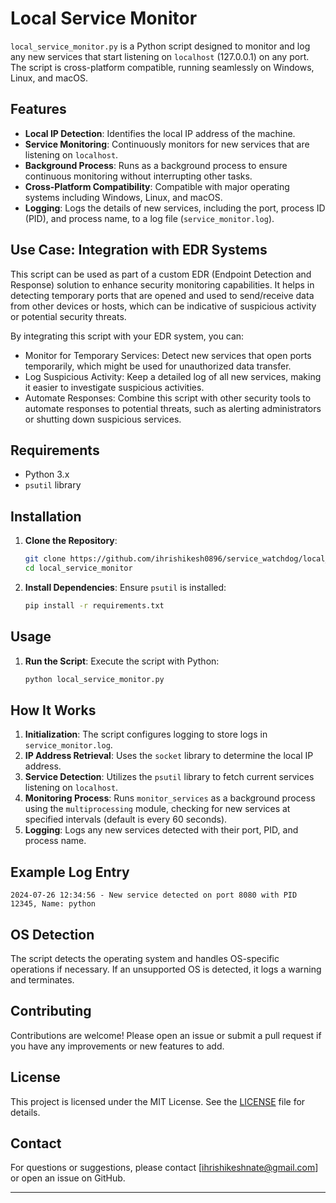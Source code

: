 # Local Service Monitor

`local_service_monitor.py` is a Python script designed to monitor and log any new services that start listening on `localhost` (127.0.0.1) on any port. The script is cross-platform compatible, running seamlessly on Windows, Linux, and macOS.

## Features

- **Local IP Detection**: Identifies the local IP address of the machine.
- **Service Monitoring**: Continuously monitors for new services that are listening on `localhost`.
- **Background Process**: Runs as a background process to ensure continuous monitoring without interrupting other tasks.
- **Cross-Platform Compatibility**: Compatible with major operating systems including Windows, Linux, and macOS.
- **Logging**: Logs the details of new services, including the port, process ID (PID), and process name, to a log file (`service_monitor.log`).

## Use Case: Integration with EDR Systems
This script can be used as part of a custom EDR (Endpoint Detection and Response) solution to enhance security monitoring capabilities. It helps in detecting temporary ports that are opened and used to send/receive data from other devices or hosts, which can be indicative of suspicious activity or potential security threats.

By integrating this script with your EDR system, you can:

- Monitor for Temporary Services: Detect new services that open ports temporarily, which might be used for unauthorized data transfer.
- Log Suspicious Activity: Keep a detailed log of all new services, making it easier to investigate suspicious activities.
- Automate Responses: Combine this script with other security tools to automate responses to potential threats, such as alerting administrators or shutting down suspicious services.

## Requirements

- Python 3.x
- `psutil` library

## Installation

1. **Clone the Repository**:
   ```bash
   git clone https://github.com/ihrishikesh0896/service_watchdog/local_service_monitor.git
   cd local_service_monitor
   ```

2. **Install Dependencies**:
   Ensure `psutil` is installed:
   ```bash
   pip install -r requirements.txt
   ```

## Usage

1. **Run the Script**:
   Execute the script with Python:
   ```bash
   python local_service_monitor.py
   ```

## How It Works

1. **Initialization**: The script configures logging to store logs in `service_monitor.log`.
2. **IP Address Retrieval**: Uses the `socket` library to determine the local IP address.
3. **Service Detection**: Utilizes the `psutil` library to fetch current services listening on `localhost`.
4. **Monitoring Process**: Runs `monitor_services` as a background process using the `multiprocessing` module, checking for new services at specified intervals (default is every 60 seconds).
5. **Logging**: Logs any new services detected with their port, PID, and process name.

## Example Log Entry

```
2024-07-26 12:34:56 - New service detected on port 8080 with PID 12345, Name: python
```

## OS Detection

The script detects the operating system and handles OS-specific operations if necessary. If an unsupported OS is detected, it logs a warning and terminates.

## Contributing

Contributions are welcome! Please open an issue or submit a pull request if you have any improvements or new features to add.

## License

This project is licensed under the MIT License. See the [LICENSE](LICENSE) file for details.

## Contact

For questions or suggestions, please contact [ihrishikeshnate@gmail.com] or open an issue on GitHub.

---
